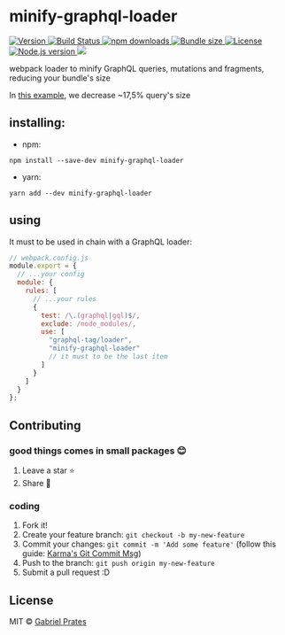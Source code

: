 # minify-graphql-loader

<a href="https://www.npmjs.com/package/minify-graphql-loader">
<img src="https://img.shields.io/npm/v/minify-graphql-loader" alt="Version" />
</a>

<a href="https://travis-ci.org/gabsprates/minify-graphql-loader">
<img src="https://travis-ci.org/gabsprates/minify-graphql-loader.svg?branch=master" alt="Build Status" />
</a>

<a href="https://www.npmjs.com/package/minify-graphql-loader">
<img src="https://img.shields.io/npm/dw/minify-graphql-loader" alt="npm downloads" />
</a>

<a href="https://bundlephobia.com/result?p=minify-graphql-loader">
<img src="https://img.shields.io/bundlephobia/minzip/minify-graphql-loader" alt="Bundle size" />
</a>

<a href="https://github.com/gabsprates/minify-graphql-loader/blob/master/LICENSE">
<img src="https://img.shields.io/github/license/gabsprates/minify-graphql-loader" alt="License" />
</a>

<a href="https://github.com/gabsprates/minify-graphql-loader/">
<img src="https://img.shields.io/node/v/minify-graphql-loader" alt="Node.js version" />
</a>

<a href="https://codecov.io/gh/gabsprates/minify-graphql-loader">
  <img src="https://codecov.io/gh/gabsprates/minify-graphql-loader/branch/master/graph/badge.svg" />
</a>

webpack loader to minify GraphQL queries, mutations and fragments, reducing your bundle's size

In [this example](https://github.com/gabsprates/minify-graphql-loader/blob/master/tests/queryWithVariables2.graphql.js), we decrease ~17,5% query's size

## installing:

- npm:

```
npm install --save-dev minify-graphql-loader
```

- yarn:

```
yarn add --dev minify-graphql-loader
```

## using

It must to be used in chain with a GraphQL loader:

```javascript
// webpack.config.js
module.export = {
  // ...your config
  module: {
    rules: [
      // ...your rules
      {
        test: /\.(graphql|gql)$/,
        exclude: /node_modules/,
        use: [
          "graphql-tag/loader",
          "minify-graphql-loader"
          // it must to be the last item
        ]
      }
    ]
  }
};
```

## Contributing

### good things comes in small packages :blush:

1. Leave a star :star:
2. Share :handshake:

### coding

1. Fork it!
2. Create your feature branch: `git checkout -b my-new-feature`
3. Commit your changes: `git commit -m 'Add some feature'` (follow this guide: [Karma's Git Commit Msg](http://karma-runner.github.io/1.0/dev/git-commit-msg.html))
4. Push to the branch: `git push origin my-new-feature`
5. Submit a pull request :D

## License

MIT © [Gabriel Prates](http://gabrielprates.com)
